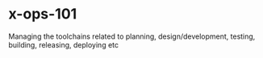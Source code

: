 # x-ops-101
Managing the toolchains related to planning, design/development, testing, building, releasing, deploying etc
